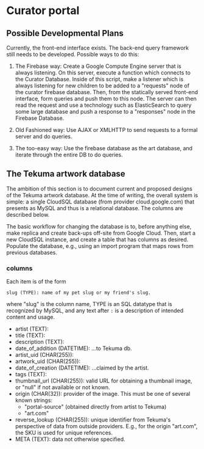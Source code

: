 # Curator portal

## Possible Developmental Plans

Currently, the front-end interface exists. The back-end query framework still
needs to be developed. Possible ways to do this:

1. The Firebase way: Create a Google Compute Engine server that is always
listening. On this server, execute a function which connects to the Curator
Database. Inside of this script, make a listener which is always listening for
new children to be added to a "requests" node of the curator firebase
database. Then, from the statically served front-end interface, form queries and
push them to this node. The server can then read the request and use a
technology such as ElasticSearch to query some large database and push a
response to a "responses" node in the Firebase Database.

2. Old Fashioned way: Use AJAX or XMLHTTP to send requests to a formal server
and do queries.

3. The too-easy way: Use the firebase database as the art database, and iterate
through the entire DB to do queries.


## The Tekuma artwork database

The ambition of this section is to document current and proposed designs of the
Tekuma artwork database. At the time of writing, the overall system is simple: a
single CloudSQL database (from provider cloud.google.com) that presents as MySQL
and thus is a relational database. The columns are described below.

The basic workflow for changing the database is to, before anything else, make
replica and create back-ups off-site from Google Cloud. Then, start a new
CloudSQL instance, and create a table that has columns as desired. Populate the
database, e.g., using an import program that maps rows from previous databases.

### columns

Each item is of the form

    slug (TYPE): name of my pet slug or my friend's slug.

where "slug" is the column name, TYPE is an SQL datatype that is recognized by
MySQL, and any text after `:` is a description of intended content and usage.

* artist (TEXT):
* title (TEXT):
* description (TEXT):
* date_of_addition (DATETIME): ...to Tekuma db.
* artist_uid (CHAR(255)):
* artwork_uid (CHAR(255)):
* date_of_creation (DATETIME): ...claimed by the artist.
* tags (TEXT):
* thumbnail_url (CHAR(255)): valid URL for obtaining a thumbnail image, or "null" if not available or not known.
* origin (CHAR(32)): provider of the image. This must be one of several known strings:
  - "portal-source" (obtained directly from artist to Tekuma)
  - "art.com"
* reverse_lookup (CHAR(255)): unique identifier from Tekuma's perspective of data from outside providers. E.g., for the origin "art.com", the SKU is used for unique references.
* META (TEXT): data not otherwise specified.
